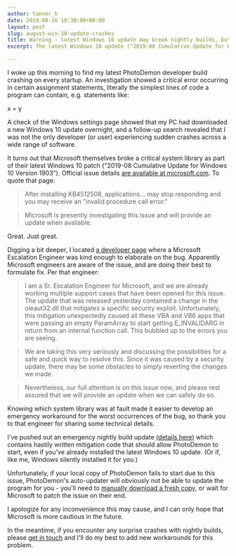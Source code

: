 ```yaml
---
author: tanner_h
date: 2019-08-16 10:30:00+00:00
layout: post
slug: august-win-10-update-crashes
title: Warning - latest Windows 10 update may break nightly builds, but a patch is available
excerpt: The latest Windows 10 update ("2019-08 Cumulative Update for Windows 10 Version 1903") breaks a critical system library used by PhotoDemon.  Microsoft is currently "working on a fix", but in the meantime, you may find that older nightly builds crash without warning.  (Stable builds *should* be okay.)  I have uploaded a new nightly build to mitigate the worst of this issue.

---
```


I woke up this morning to find my latest PhotoDemon developer build crashing on every startup.  An investigation showed a critical error occurring in certain assignment statements, literally the simplest lines of code a program can contain, e.g. statements like:

x = y

A check of the Windows settings page showed that my PC had downloaded a new Windows 10 update overnight, and a follow-up search revealed that I was not the only developer (or user) experiencing sudden crashes across a wide range of software.  

It turns out that Microsoft themselves broke a critical system library as part of their latest Windows 10 patch ("2019-08 Cumulative Update for Windows 10 Version 1903").  Official issue details [are available at microsoft.com](https://docs.microsoft.com/en-us/windows/release-information/status-windows-10-1903#629msgdesc).  To quote that page:

> After installing KB4512508, applications... may stop responding and you may receive an "invalid procedure call error."

> Microsoft is presently investigating this issue and will provide an update when available.

Great.  Just great.

Digging a bit deeper, I located [a developer page](https://answers.microsoft.com/en-us/msoffice/forum/all/windows-update-2019-08-cumulative-update-has/baeea089-9bba-4a2a-9660-0a220f1656e9?auth=1&page=1) where a Microsoft Escalation Engineer was kind enough to elaborate on the bug.  Apparently Microsoft engineers are aware of the issue, and are doing their best to formulate fix.  Per that engineer:

> I am a Sr. Escalation Engineer for Microsoft, and we are already working multiple support cases that have been opened for this issue.  The update that was released yesterday contained a change in the oleaut32.dll that mitigates a specific security exploit. Unfortunately, this mitigation unexpectedly caused all these VBA and VB6 apps that were passing an empty ParamArray to start getting E_INVALIDARG in return from an internal function call.  This bubbled up to the errors you are seeing.

> We are taking this very seriously and discussing the possibilities for a safe and quick way to resolve this.  Since it was caused by a security update, there may be some obstacles to simply reverting the changes we made.

> Nevertheless, our full attention is on this issue now, and please rest assured that we will provide an update when we can safely do so.

Knowing which system library was at fault made it easier to develop an emergency workaround for the worst occurrences of the bug, so thank you to that engineer for sharing some technical details.

I've pushed out an emergency nightly build update [(details here)](https://github.com/tannerhelland/PhotoDemon/commit/754fc156378ad7fde2d09f62643498ff023a5f90) which contains hastily written mitigation code that should allow PhotoDemon to start, even if you've already installed the latest Windows 10 update.  (Or if, like me, Windows silently installed it for you.)  

Unfortunately, if your local copy of PhotoDemon fails to start due to this issue, PhotoDemon's auto-updater will obviously not be able to update the program for you - you'll need to [manually download a fresh copy](download/), or wait for Microsoft to patch the issue on their end.

I apologize for any inconvenience this may cause, and I can only hope that Microsoft is more cautious in the future.  

In the meantime, if you encounter any surprise crashes with nightly builds, please [get in touch](about/) and I'll do my best to add new workarounds for this problem.